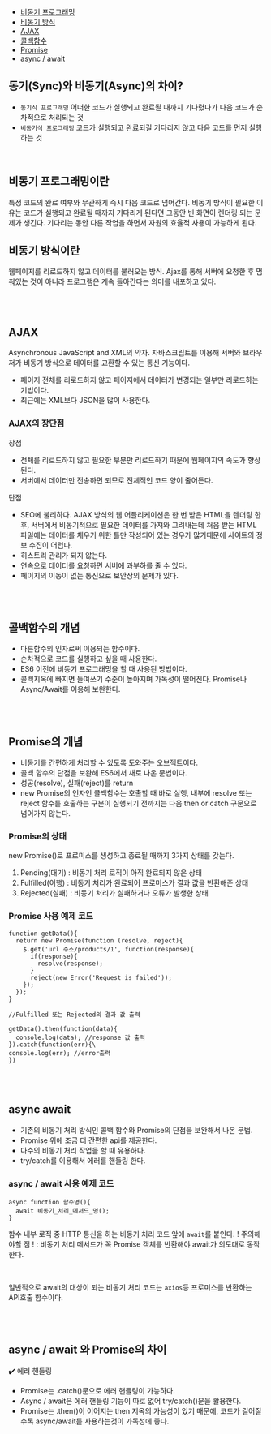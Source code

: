 - [비동기 프로그래밍](#비동기-프로그래밍이란)
- [비동기 방식](#비동기-방식이란)
- [AJAX](#ajax)
- [콜백함수](#콜백함수의-개념)
- [Promise](#promise의-개념)
- [async / await](#async-await)

## 동기(Sync)와 비동기(Async)의 차이?

- `동기식 프로그래밍` 어떠한 코드가 실행되고 완료될 때까지 기다렸다가 다음 코드가 순차적으로 처리되는 것
- `비동기식 프로그래밍` 코드가 실행되고 완료되길 기다리지 않고 다음 코드를 먼저 실행하는 것

<br/>

## 비동기 프로그래밍이란

특정 코드의 완료 여부와 무관하게 즉시 다음 코드로 넘어간다. 비동기 방식이 필요한 이유는 코드가 실행되고 완료될 때까지 기다리게 된다면 그동안 빈 화면이 렌더링 되는 문제가 생긴다. 기다리는 동안 다른 작업을 하면서 자원의 효율적 사용이 가능하게 된다.

## 비동기 방식이란

웹페이지를 리로드하지 않고 데이터를 불러오는 방식.
Ajax를 통해 서버에 요청한 후 멈춰있는 것이 아니라 프로그램은 계속 돌아간다는 의미를 내포하고 있다.

<br/><br/>

## AJAX

Asynchronous JavaScript and XML의 약자.
자바스크립트를 이용해 서버와 브라우저가 비동기 방식으로 데이터를 교환할 수 있는 통신 기능이다.

- 페이지 전체를 리로드하지 않고 페이지에서 데이터가 변경되는 일부만 리로드하는 기법이다.
- 최근에는 XML보다 JSON을 많이 사용한다.

### AJAX의 장단점

장점

- 전체를 리로드하지 않고 필요한 부분만 리로드하기 때문에 웹페이지의 속도가 향상된다.
- 서버에서 데이터만 전송하면 되므로 전체적인 코드 양이 줄어든다.

단점

- SEO에 불리하다. AJAX 방식의 웹 어플리케이션은 한 번 받은 HTML을 렌더링 한 후, 서버에서 비동기적으로 필요한 데이터를 가져와 그려내는데 처음 받는 HTML 파일에는 데이터를 채우기 위한 틀만 작성되어 있는 경우가 많기때문에 사이트의 정보 수집이 어렵다.
- 히스토리 관리가 되지 않는다.
- 연속으로 데이터를 요청하면 서버에 과부하를 줄 수 있다.
- 페이지의 이동이 없는 통신으로 보안상의 문제가 있다.

<br/><br/>

## 콜백함수의 개념

- 다른함수의 인자로써 이용되는 함수이다.
- 순차적으로 코드를 실행하고 싶을 때 사용한다.
- ES6 이전에 비동기 프로그래밍을 할 때 사용된 방법이다.
- 콜백지옥에 빠지면 들여쓰기 수준이 높아지며 가독성이 떨어진다. Promise나 Async/Await를 이용해 보완한다.

<br/><br/>

## Promise의 개념

- 비동기를 간편하게 처리할 수 있도록 도와주는 오브젝트이다.
- 콜백 함수의 단점을 보완해 ES6에서 새로 나온 문법이다.
- 성공(resolve), 실패(reject)를 return
- new Promise의 인자인 콜백함수는 호출할 때 바로 실행, 내부에 resolve 또는 reject 함수를 호출하는 구분이 실행되기 전까지는 다음 then or catch 구문으로 넘어가지 않는다.

### Promise의 상태

new Promise()로 프로미스를 생성하고 종료될 때까지 3가지 상태를 갖는다.

1. Pending(대기) : 비동기 처리 로직이 아직 완료되지 않은 상태
2. Fulfilled(이행) : 비동기 처리가 완료되어 프로미스가 결과 값을 반환해준 상태
3. Rejected(실패) : 비동기 처리가 실패하거나 오류가 발생한 상태

### Promise 사용 예제 코드

```
function getData(){
  return new Promise(function (resolve, reject){
    $.get('url 주소/products/1', function(response){
      if(response){
        resolve(response);
      }
      reject(new Error('Request is failed'));
    });
  });
}

//Fulfilled 또는 Rejected의 결과 값 출력

getData().then(function(data){
  console.log(data); //response 값 출력
}).catch(function(err){\
console.log(err); //error출력
})
```

<br/><br/>

## async await

- 기존의 비동기 처리 방식인 콜백 함수와 Promise의 단점을 보완해서 나온 문법.
- Promise 위에 조금 더 간편한 api를 제공한다.
- 다수의 비동기 처리 작업을 할 때 유용하다.
- try/catch를 이용해서 에러를 핸들링 한다.

### async / await 사용 예제 코드

```
async function 함수명(){
  await 비동기_처리_메서드_명();
}
```

함수 내부 로직 중 HTTP 통신을 하는 비동기 처리 코드 앞에 `await`를 붙인다.
! 주의해야할 점 ! : 비동기 처리 메서드가 꼭 Promise 객체를 반환해야 await가 의도대로 동작한다.

<br/>

일반적으로 await의 대상이 되는 비동기 처리 코드는 `axios`등 프로미스를 반환하는 API호출 함수이다.

<br/><br/>

## async / await 와 Promise의 차이

✔️ 에러 핸들링

- Promise는 .catch()문으로 에러 핸들링이 가능하다.
- Async / await은 에러 핸들링 기능이 따로 없어 try/catch()문을 활용한다.
- Promise는 .then()이 이어지는 then 지옥의 가능성이 있기 때문에, 코드가 길어질수록 async/await를 사용하는것이 가독성에 좋다.
